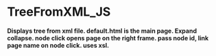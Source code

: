 # TreeFromXML_JS

**Displays tree from xml file. default.html is the main page. Expand collapse. node click opens page on the right frame. pass node id, link page name on node click.
uses xsl.**
